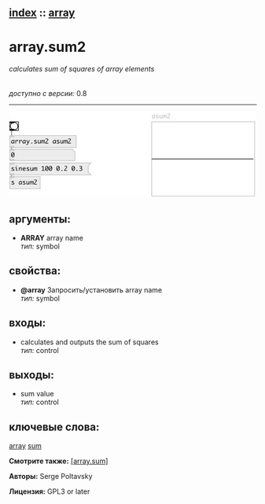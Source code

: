 [index](index.html) :: [array](category_array.html)
---

# array.sum2

###### calculates sum of squares of array elements

*доступно с версии:* 0.8

---




[![example](../examples/img/array.sum2.jpg)](../examples/pd/array.sum2.pd)



## аргументы:

* **ARRAY**
array name<br>
_тип:_ symbol<br>





## свойства:

* **@array** 
Запросить/установить array name<br>
_тип:_ symbol<br>



## входы:

* calculates and outputs the sum of squares<br>
_тип:_ control



## выходы:

* sum value<br>
_тип:_ control



## ключевые слова:

[array](keywords/array.html)
[sum](keywords/sum.html)



**Смотрите также:**
[\[array.sum\]](array.sum.html)




**Авторы:** Serge Poltavsky




**Лицензия:** GPL3 or later





